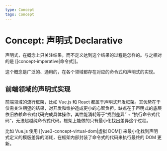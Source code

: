 ```yaml
---
type: Concept
tags: Concept
---
```


# Concept: 声明式 Declarative

声明式，在概念上只关注结果，而不定义达到这个结果的过程是怎样的。与之相对的是 [[concept-imperative|命令式]]。

这个概念是广泛的、通用的，在各个领域都存在对应的命令式和声明式的实现。

## 前端领域的声明式实现

前端领域的流行框架，比如 Vue.js 和 React 都属于声明式开发框架。其优势在于仅需关注期望的结果，对开发和维护造成更小的心智负担。缺点在于声明式的底层依旧依赖命令式代码完成具体操作，其性能消耗等于“找到差异” + “执行命令式代码”，无法超越纯命令式代码。框架上能做的只有最小化找出差异这个过程。

比如 Vue.js 使用 [[vue3-concept-virtual-dom|虚拟 DOM]] 来最小化找到声明式定义的模版差异的消耗，在框架内部封装了命令式的代码来执行最终的 DOM 更新。
